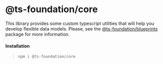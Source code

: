 # @ts-foundation/core

This library provides some custom typescript utilities that will help you develop flexible data models.
Please, see the [@ts-foundation/blueprints](https://www.npmjs.com/package/@ts-foundation/blueprints) package for more information.

#### Installation

> `npm i @ts-foundation/core`
